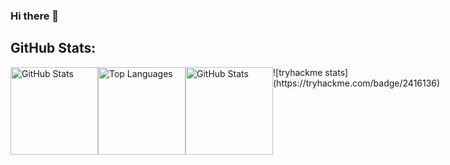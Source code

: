 ### Hi there 👋

<!--
**Nertonm/Nertonm** is a ✨ _special_ ✨ repository because its `README.md` (this file) appears on your GitHub profile.

Here are some ideas to get you started:

- 🔭 I’m currently working on ...
- 🌱 I’m currently learning ...
- 👯 I’m looking to collaborate on ...
- 🤔 I’m looking for help with ...
- 💬 Ask me about ...
- 📫 How to reach me: ...
- 😄 Pronouns: ...
- ⚡ Fun fact: ...
-->

## GitHub Stats:

<div style="display: flex;">
  <img src="https://github-readme-streak-stats.herokuapp.com/?user=Nertonm&theme=dark&hide_border=false"alt="GitHub Stats" style="height: 10em; flex: 1;">
  <img src="https://github-readme-stats.vercel.app/api/top-langs/?username=nertonm&theme=dark&hide_border=false&include_all_commits=true&count_private=false&layout=compact" alt="Top Languages" style="height: 10em; flex: 2;">
  <img src="https://github-readme-stats.vercel.app/api?username=Nertonm&theme=dark&hide_border=false&include_all_commits=true&count_private=false" alt="GitHub Stats" style="height: 10em; flex: 3;">
 ![tryhackme stats](https://tryhackme.com/badge/2416136)
